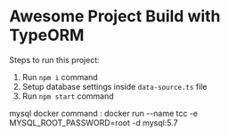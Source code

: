 # Awesome Project Build with TypeORM

Steps to run this project:

1. Run `npm i` command
2. Setup database settings inside `data-source.ts` file
3. Run `npm start` command



mysql docker command : 
docker run --name tcc -e MYSQL_ROOT_PASSWORD=root -d mysql:5.7